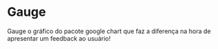 # Gauge
 Gauge o gráfico do pacote google chart que faz a diferença na hora de apresentar um feedback ao usuário!
